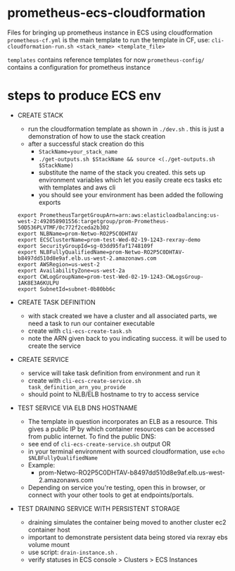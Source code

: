 # prometheus-ecs-cloudformation

Files for bringing up prometheus instance in ECS using cloudformation
`prometheus-cf.yml` is the main template
to run the template in CF, use:
 `cli-cloudformation-run.sh <stack_name> <template_file>`


`templates` contains reference templates for now
`prometheus-config/` contains a configuration for prometheus instance 


# steps to produce ECS env

- CREATE STACK
  - run the cloudformation template as shown in `./dev.sh` . this is just a demonstration of how to use the stack creation
  - after a successful stack creation do this
    - `StackName=your_stack_name`
    - `./get-outputs.sh $StackName && source <(./get-outputs.sh $StackName)`
    - substitute the name of the stack you created. this sets up environment variables which let you easily create ecs tasks etc with templates and aws cli
    - you should see your environment has been added the following exports

  ```
  export PrometheusTargetGroupArn=arn:aws:elasticloadbalancing:us-west-2:492058901556:targetgroup/prom-Prometheus-50D536PLVTMF/0c772f2ceda2b302
  export NLBName=prom-Netwo-RO2P5C0DHTAV
  export ECSClusterName=prom-test-Wed-02-19-1243-rexray-demo
  export SecurityGroupId=sg-03dd95faf1748109f
  export NLBFullyQualifiedName=prom-Netwo-RO2P5C0DHTAV-b8497dd510d8e9af.elb.us-west-2.amazonaws.com
  export AWSRegion=us-west-2
  export AvailabilityZone=us-west-2a
  export CWLogGroupName=prom-test-Wed-02-19-1243-CWLogsGroup-1AK8E3A6KULPU
  export SubnetId=subnet-0b80bb6c
  ```

- CREATE TASK DEFINITION
  - with stack created we have a cluster and all associated parts, we need a task to run our container executable
  - create with `cli-ecs-create-task.sh`
  - note the ARN given back to you indicating success. it will be used to create the service

- CREATE SERVICE
  - service will take task definition from environment and run it
  - create with `cli-ecs-create-service.sh task_definition_arn_you_provide`
  - should point to NLB/ELB hostname to try to access service

- TEST SERVICE VIA ELB DNS HOSTNAME
  - The template in question incorporates an ELB as a resource. This gives a public IP by which container resources can be accessed from public internet. To find the public DNS:
  - see end of `cli-ecs-create-service.sh` output OR
  - in your terminal environment with sourced cloudformation, use `echo $NLBFullyQualifiedName`
  - Example:
    - prom-Netwo-RO2P5C0DHTAV-b8497dd510d8e9af.elb.us-west-2.amazonaws.com
  - Depending on service you're testing, open this in browser, or connect with your other tools to get at endpoints/portals.

- TEST DRAINING SERVICE WITH PERSISTENT STORAGE
  - draining simulates the container being moved to another cluster ec2 container host
  - important to demonstrate persistent data being stored via rexray ebs volume mount
  - use script: `drain-instance.sh` . 
  - verify statuses in ECS console > Clusters > ECS Instances